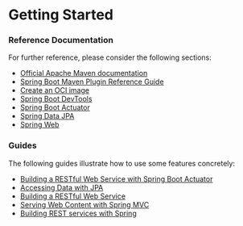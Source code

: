 # Getting Started

### Reference Documentation
For further reference, please consider the following sections:

* [Official Apache Maven documentation](https://maven.apache.org/guides/index.html)
* [Spring Boot Maven Plugin Reference Guide](https://docs.spring.io/spring-boot/docs/2.5.13/maven-plugin/reference/html/)
* [Create an OCI image](https://docs.spring.io/spring-boot/docs/2.5.13/maven-plugin/reference/html/#build-image)
* [Spring Boot DevTools](https://docs.spring.io/spring-boot/docs/2.5.13/reference/htmlsingle/#using-boot-devtools)
* [Spring Boot Actuator](https://docs.spring.io/spring-boot/docs/2.5.13/reference/htmlsingle/#production-ready)
* [Spring Data JPA](https://docs.spring.io/spring-boot/docs/2.5.13/reference/htmlsingle/#boot-features-jpa-and-spring-data)
* [Spring Web](https://docs.spring.io/spring-boot/docs/2.5.13/reference/htmlsingle/#boot-features-developing-web-applications)

### Guides
The following guides illustrate how to use some features concretely:

* [Building a RESTful Web Service with Spring Boot Actuator](https://spring.io/guides/gs/actuator-service/)
* [Accessing Data with JPA](https://spring.io/guides/gs/accessing-data-jpa/)
* [Building a RESTful Web Service](https://spring.io/guides/gs/rest-service/)
* [Serving Web Content with Spring MVC](https://spring.io/guides/gs/serving-web-content/)
* [Building REST services with Spring](https://spring.io/guides/tutorials/bookmarks/)

